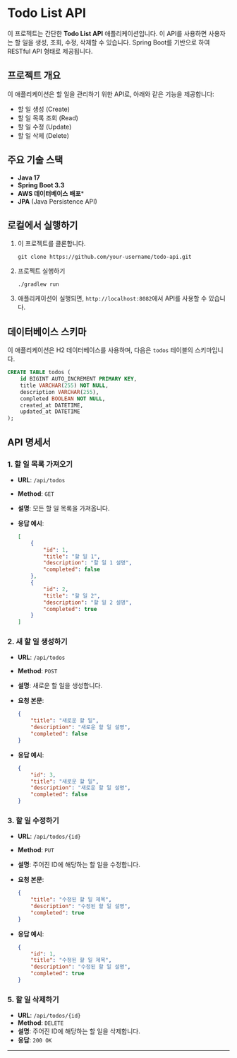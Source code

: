 # Todo List API

이 프로젝트는 간단한 **Todo List API** 애플리케이션입니다. 이 API를 사용하면 사용자는 할 일을 생성, 조회, 수정, 삭제할 수 있습니다. Spring Boot를 기반으로 하여 RESTful API 형태로 제공됩니다.

## 프로젝트 개요

이 애플리케이션은 할 일을 관리하기 위한 API로, 아래와 같은 기능을 제공합니다:
- 할 일 생성 (Create)
- 할 일 목록 조회 (Read)
- 할 일 수정 (Update)
- 할 일 삭제 (Delete)

## 주요 기술 스택

- **Java 17**
- **Spring Boot 3.3**
- **AWS 데이터베이스 배포***
- **JPA** (Java Persistence API)

## 로컬에서 실행하기

1. 이 프로젝트를 클론합니다.

    ```
    git clone https://github.com/your-username/todo-api.git
    ```

2. 프로젝트 실행하기
 
    ```
    ./gradlew run  
    ```

5. 애플리케이션이 실행되면, `http://localhost:8082`에서 API를 사용할 수 있습니다.

## 데이터베이스 스키마

이 애플리케이션은 H2 데이터베이스를 사용하며, 다음은 `todos` 테이블의 스키마입니다.

```sql
CREATE TABLE todos (
    id BIGINT AUTO_INCREMENT PRIMARY KEY,
    title VARCHAR(255) NOT NULL,
    description VARCHAR(255),
    completed BOOLEAN NOT NULL,
    created_at DATETIME,
    updated_at DATETIME
);
```

## API 명세서

### 1. **할 일 목록 가져오기**

- **URL**: `/api/todos`
- **Method**: `GET`
- **설명**: 모든 할 일 목록을 가져옵니다.
- **응답 예시**:

    ```json
    [
        {
            "id": 1,
            "title": "할 일 1",
            "description": "할 일 1 설명",
            "completed": false
        },
        {
            "id": 2,
            "title": "할 일 2",
            "description": "할 일 2 설명",
            "completed": true
        }
    ]
    ```


### 2. **새 할 일 생성하기**

- **URL**: `/api/todos`
- **Method**: `POST`
- **설명**: 새로운 할 일을 생성합니다.
- **요청 본문**:

    ```json
    {
        "title": "새로운 할 일",
        "description": "새로운 할 일 설명",
        "completed": false
    }
    ```

- **응답 예시**:

    ```json
    {
        "id": 3,
        "title": "새로운 할 일",
        "description": "새로운 할 일 설명",
        "completed": false
    }
    ```

### 3. **할 일 수정하기**

- **URL**: `/api/todos/{id}`
- **Method**: `PUT`
- **설명**: 주어진 ID에 해당하는 할 일을 수정합니다.
- **요청 본문**:

    ```json
    {
        "title": "수정된 할 일 제목",
        "description": "수정된 할 일 설명",
        "completed": true
    }
    ```

- **응답 예시**:

    ```json
    {
        "id": 1,
        "title": "수정된 할 일 제목",
        "description": "수정된 할 일 설명",
        "completed": true
    }
    ```

### 5. **할 일 삭제하기**

- **URL**: `/api/todos/{id}`
- **Method**: `DELETE`
- **설명**: 주어진 ID에 해당하는 할 일을 삭제합니다.
- **응답**: `200 OK`

---


